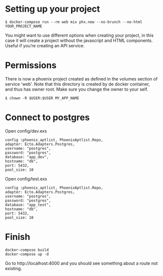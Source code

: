 # Setting up your project
    $ docker-compose run --rm web mix phx.new --no-brunch --no-html YOUR_PROJECT_NAME
You might want to use different options when creating your project, in this case it will create a project without the javascript and HTML components. Useful if you’re creating an API service.

# Permissions
There is now a phoenix project created as defined in the volumes section of service 'web'.
Note that this directory is created by de docker container, and thus has owner root.
Make sure you change the owner to your self.

    $ chown -R $USER:$USER MY_APP_NAME

# Connect to postgres
Open config/dev.exs

    config :phoenix_aptlist, PhoenixAptlist.Repo,
    adapter: Ecto.Adapters.Postgres,
    username: "postgres",
    password: "postgres",
    database: "app_dev",
    hostname: "db",
    port: 5432,
    pool_size: 10

Open config/test.exs

    config :phoenix_aptlist, PhoenixAptlist.Repo,
    adapter: Ecto.Adapters.Postgres,
    username: "postgres",
    password: "postgres",
    database: "app_test",
    hostname: "db",
    port: 5432,
    pool_size: 10



# Finish
    docker-compose build
    docker-compose up -d

Go to http://localhost:4000 and you should see something about a route not existing.